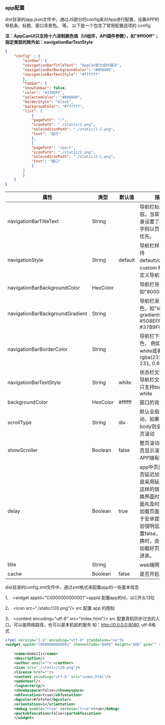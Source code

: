 ### app配置

dist目录的app.json文件中，通过JS部分的config来对App进行配置，设置APP的导航条、标题、窗口背景色。 等。 以下是一个包含了常用配置选项的 config 

**注：AppCanUI只支持十六进制颜色值（UI组件，API插件参数），如"#ff00ff"； 指定类型的除外如：navigationBarTextStyle**

```json
{
    "config" : {
        "window": {
        "navigationBarTitleText": "AppCan官方组件展示",
        "navigationBarBackgroundColor": "#000000",
        "navigationBarTextStyle": "#ffffff"
        },
        "tabbar": {
        "showTabbar": false,
        "color": "#3399FF",
        "selectedColor": "#000000",
        "borderStyle": "black",
        "backgroudColor": "#ffffff",
        "list": [
            {
            "pagePath": "/",
            "iconPath": "./static/1.png",
            "selecedIconPath": "./static/1-2.png",
            "text": "组件"
            },
            {
            "pagePath": "/port",
            "iconPath": "./static/2.png",
            "selecedIconPath": "./static/2-2.png",
            "text": "接口"
            }
        ]
        }
    }
}

```

|属性	|类型	|默认值	|描述|
|----|-----|---------|----|
|navigationBarTitleText|	String|	  	|导航栏标题文字内容。当其他页面自身设置了标题栏文字则以页面设置的优先。|
|navigationStyle|	String|	default|     	导航栏样式，仅支持 default/custom。custom 模式可自定义导航栏。|
|navigationBarBackgroundColor|	HexColor|	  	|导航栏背景颜色，如"#000000"|
|navigationBarBackgroundGradient|	   String|		|导航栏渐变背景色，如"linear-gradient(45deg, #508EFF, #37B9FC)"|
|navigationBarBorderColor|	String|		|导航栏下边框的颜色， 例如black、white或者 rgba(231, 231, 231, 0.6)|
|navigationBarTextStyle|	String|	white|	状态栏文字颜色和导航栏文字颜色，只支持black、white|
|backgroundColor|	HexColor|	#ffffff	|窗口的背景色|
|scrollType|	String|	div	|默认全局为区域滚动，如果设置为 body则全局为整页滚动|
|showScroller|	Boolean|	false|	整页滚动模式下是否显示滚动条（在APP端有效）|
|delay|	Boolean|	true|	app中页面内容是否延迟加载，默认是采用延迟加载，这样的效果就是切换界面时可以让页面先及时的切入再加载页面内容，对于安卓提升操作体验很明显。如果设置false，点击切换时，会先在后台加载好页面再切入进来。|
|title|	String|	|	web端网页标题|
|cache|	Boolean|	false|	是否开启全局缓存|


dist目录的config.xml文件中，通过xml格式来配置app的一些基本信息

1、 &lt;widget appId="C0000000000001"&gt;appId 配置app的id，以C开头13位

2、 &lt;icon src="./static/120.png"/&gt; src 配置 app 的图标

3、 &lt;content encoding="utf-8" src="index.html"/&gt; src 配置真机同步过去的入口，可以是网络路径，也可以是本机起的服务 如：http://0.0.0.0:8080, utf-8格式


```xml
<?xml version="1.0" encoding="utf-8" standalone="no"?>
<widget appId="C0000000000001" channelCode="0000" height="480" pid="" sreensize="4.5" version="00.00.0000" viewmode="application" widgetId="" width="320">
    
    <name>demo111</name>
    <description/>
    <author email=""> </author>
    <icon src="./static/120.png"/>
    <license href=""/>
    <content encoding="utf-8" src="index.html"/>
    <updateurl/>
    <logserverip/>
    <showmyspace>false</showmyspace>
    <obfuscation>true</obfuscation>
    <bgcolor>#fefefe</bgcolor>
    <orientation>1</orientation>
    <debug enable="true" verbose="true">true</debug>
    <partobfuscation>false</partobfuscation>
    </widget>
    
    
```
